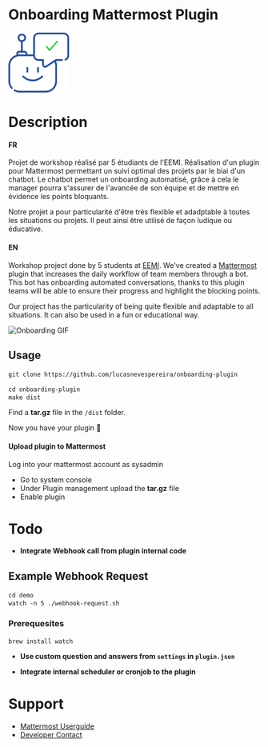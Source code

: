# Onboarding Mattermost Plugin

![Logo](assets/logo.png)

# Description

#### FR

Projet de workshop réalisé par 5 étudiants de l'EEMI. Réalisation d'un plugin pour Mattermost permettant un suivi optimal des projets par le biai d'un chatbot. Le chatbot permet un onboarding automatisé, grâce à cela le manager pourra s'assurer de l'avancée de son équipe et de mettre en évidence les points bloquants.

Notre projet a pour particularité d'être très flexible et adadptable à toutes les situations ou projets. Il peut ainsi être utilisé de façon ludique ou éducative.

#### EN

Workshop project done by 5 students at [EEMI](https://eemi.com). We've created a [Mattermost](https://mattermost.com/) plugin that increases the daily workflow of team members through a bot. This bot has onboarding automated conversations, thanks to this plugin teams will be able to ensure their progress and highlight the blocking points.

Our project has the particularity of being quite flexible and adaptable to all situations. It can also be used in a fun or educational way.

![Onboarding GIF](assets/demo.gif)

## Usage

```
git clone https://github.com/lucasnevespereira/onboarding-plugin
```

```
cd onboarding-plugin
make dist
```

Find a <b>tar.gz</b> file in the `/dist` folder.

Now you have your plugin 🙂

#### Upload plugin to Mattermost

Log into your mattermost account as sysadmin

-   Go to system console
-   Under Plugin management upload the <b>tar.gz</b> file
-   Enable plugin

# Todo

-   <b>Integrate Webhook call from plugin internal code </b>

## Example Webhook Request

```
cd demo
watch -n 5 ./webhook-request.sh
```

### Prerequesites

```
brew install watch
```

-   <b>Use custom question and answers from `settings` in `plugin.json`</b>

-   <b>Integrate internal scheduler or cronjob to the plugin</b>

# Support

-   [Mattermost Userguide](https://docs.mattermost.com/guides/user.html)
-   [Developer Contact](mailto:lucas.nevespereira@eemi.com)

